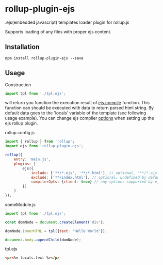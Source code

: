# rollup-plugin-ejs
.ejs(embedded javascript) templates loader plugin for rollup.js

Supports loading of any files with proper ejs content.

## Installation
```
npm install rollup-plugin-ejs --save
```

## Usage
Construction
```javascript
import tpl from './tpl.ejs';
```
will return you function the execution result of [ejs.compile](https://github.com/mde/ejs#usage) function.
This function can should be executed with data to return parsed html string.
By default data goes to the 'locals' variable of the template (see following usage example).
You can change ejs compiler [options](https://github.com/mde/ejs#options) when setting up the ejs rollup plugin.


rollup.config.js
```javascript
import { rollup } from 'rollup';
import ejs from 'rollup-plugin-ejs';

rollup({
    entry: 'main.js',
    plugins: [
        ejs({
            include: ['**/*.ejs', '**/*.html'], // optional, '**/*.ejs' by default
            exclude: ['**/index.html'], // optional, undefined by default
            compilerOpts: {client: true} // any options supported by ejs compiler
        })
    ]
});
```

someModule.js
```javascript
import tpl from './tpl.ejs';

const domNode = document.createElement('div');

domNode.innerHTML = tpl({text: 'Hello World'});

document.body.appendChild(domNode);
```

tpl.ejs
```html
<p><%= locals.text %></p>
```

